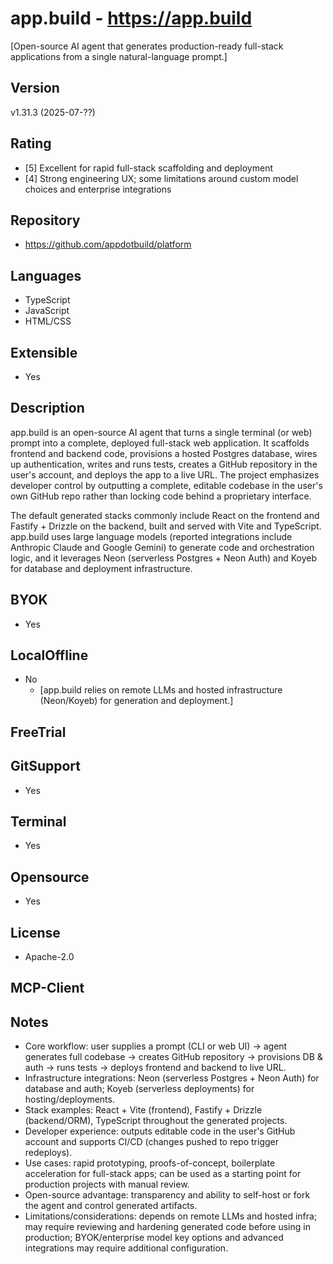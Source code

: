 # app.build - https://app.build
[Open-source AI agent that generates production-ready full-stack applications from a single natural-language prompt.]

## Version
v1.31.3 (2025-07-??)

## Rating
- [5] Excellent for rapid full-stack scaffolding and deployment
- [4] Strong engineering UX; some limitations around custom model choices and enterprise integrations
  
## Repository
- https://github.com/appdotbuild/platform
  
## Languages
- TypeScript
- JavaScript
- HTML/CSS

## Extensible
- Yes
  
## Description
app.build is an open-source AI agent that turns a single terminal (or web) prompt into a complete, deployed full-stack web application. It scaffolds frontend and backend code, provisions a hosted Postgres database, wires up authentication, writes and runs tests, creates a GitHub repository in the user's account, and deploys the app to a live URL. The project emphasizes developer control by outputting a complete, editable codebase in the user's own GitHub repo rather than locking code behind a proprietary interface.

The default generated stacks commonly include React on the frontend and Fastify + Drizzle on the backend, built and served with Vite and TypeScript. app.build uses large language models (reported integrations include Anthropic Claude and Google Gemini) to generate code and orchestration logic, and it leverages Neon (serverless Postgres + Neon Auth) and Koyeb for database and deployment infrastructure.

## BYOK
- Yes
  
## LocalOffline
- No
  - [app.build relies on remote LLMs and hosted infrastructure (Neon/Koyeb) for generation and deployment.]

## FreeTrial

## GitSupport
- Yes

## Terminal
- Yes

## Opensource
- Yes

## License
- Apache-2.0

## MCP-Client

## Notes
- Core workflow: user supplies a prompt (CLI or web UI) → agent generates full codebase → creates GitHub repository → provisions DB & auth → runs tests → deploys frontend and backend to live URL.
- Infrastructure integrations: Neon (serverless Postgres + Neon Auth) for database and auth; Koyeb (serverless deployments) for hosting/deployments.
- Stack examples: React + Vite (frontend), Fastify + Drizzle (backend/ORM), TypeScript throughout the generated projects.
- Developer experience: outputs editable code in the user's GitHub account and supports CI/CD (changes pushed to repo trigger redeploys).
- Use cases: rapid prototyping, proofs-of-concept, boilerplate acceleration for full-stack apps; can be used as a starting point for production projects with manual review.
- Open-source advantage: transparency and ability to self-host or fork the agent and control generated artifacts.
- Limitations/considerations: depends on remote LLMs and hosted infra; may require reviewing and hardening generated code before using in production; BYOK/enterprise model key options and advanced integrations may require additional configuration.

<!-- Sources: coverage gathered from platform README and third-party posts about app.build (Neon/Koyeb posts, GitHub repo). -->
